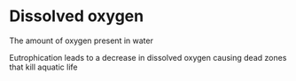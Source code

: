 # Dissolved oxygen

The amount of oxygen present in water

Eutrophication leads to a decrease in dissolved oxygen causing dead zones that
kill aquatic life


